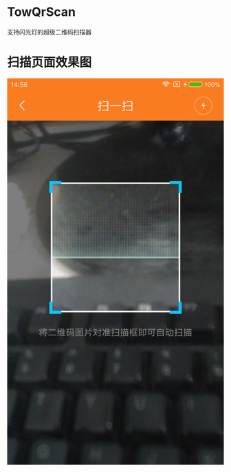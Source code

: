 # TowQrScan
支持闪光灯的超级二维码扫描器
 
# 扫描页面效果图
![扫描页面](https://github.com/Canglangweiwei/TowQrScan/blob/master/art/1.png)  
